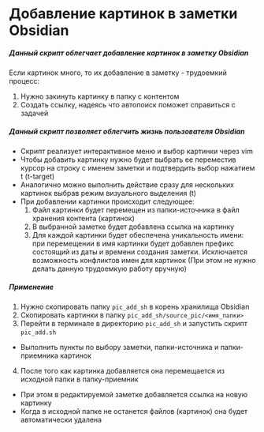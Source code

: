 # Добавление картинок в заметки Obsidian

##### Данный скрипт облегчает добавление картинок в заметку Obsidian
Если картинок много, то их добавление в заметку - трудоемкий процесс:
1) Нужно закинуть картинку в папку с контентом
2) Создать ссылку, надеясь что автопоиск поможет справиться с задачей

##### Данный скрипт позволяет облегчить жизнь пользователя Obsidian
- Скрипт реализует интерактивное меню и выбор картинки через vim
- Чтобы добавить картинку нужно будет выбрать ее переместив курсор на строку с именем заметки и подтвердить выбор
  нажатием <leader>t (t-target)
- Аналогично можно выполнить действие сразу для нескольких картинок выбрав режим визуального выделения (<leader>t)
- При добавлении картинки происходит следующее: 
  1) Файл картинки будет перемещен из папки-источника в файл хранения контента (картинок)
  2) В выбранной заметке будет добавлена ссылка на картинку
  3) Для каждой картинки будет обеспечена уникальность имени: при перемещении в имя картинки будет добавлен префикс
  состоящий из даты и времени создания заметки. Исключается возможность конфликтов имен для картинок (При этом не нужно
  делать данную трудоемкую работу вручную)

##### Применение
1) Нужно скопировать папку `pic_add_sh` в корень хранилища Obsidian
2) Скопировать картинки в папку `pic_add_sh/source_pic/<имя_папки>`
3) Перейти в терминале в директорию `pic_add_sh` и запустить скрипт `pic_add.sh`
  - Выполнить пункты по выбору заметки, папки-источника и папки-приемника картинок
4) После того как картинка добавляется она перемещается из исходной папки в папку-приемник
  - При этом в редактируемой заметке добавляется ссылка на новую картинку
  - Когда в исходной папке не останется файлов (картинок) она будет автоматически удалена
